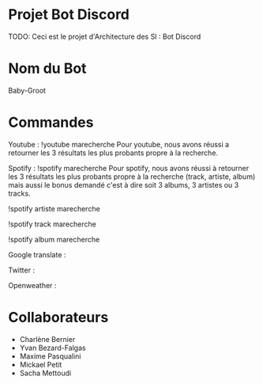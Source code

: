 # Projet Bot Discord
TODO: Ceci est le projet d'Architecture des SI : Bot Discord

# Nom du Bot
Baby-Groot

# Commandes
Youtube : !youtube marecherche
Pour youtube, nous avons réussi a retourner les 3 résultats les plus probants propre à la recherche.

Spotify : !spotify marecherche
Pour spotify, nous avons réussi à retourner les 3 résultats les plus probants propre à la recherche (track, artiste, album) mais aussi le bonus demandé c'est à dire soit 3 albums, 3 artistes ou 3 tracks.

!spotify artiste marecherche

!spotify track marecherche

!spotify album marecherche

Google translate :


Twitter :


Openweather :


# Collaborateurs
- Charlène Bernier
- Yvan Bezard-Falgas
- Maxime Pasqualini
- Mickael Petit
- Sacha Mettoudi
